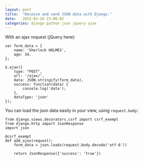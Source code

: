 ```yaml
---
layout: post
title:  "Receive and send JSON data with Django."
date:   2015-03-26 23:06:02
categories: django python json jquery ajax
---
```



With an ajax request (jQuery here):

```
var form_data = {
    name: 'Sherlock HOLMES',
    age: 34,
};

$.ajax({
    type: "POST",
    url: '/ajax/',
    data: JSON.stringify(form_data),
    success: function(data) {
        console.log('data');
    },
    dataType: 'json'
});
```

You can load the json data easily in your view, using `request.body`:

```
from django.views.decorators.csrf import csrf_exempt
from django.http import JsonResponse
import json

@csrf_exempt
def add_ajax(request):
    form_data = json.loads(request.body.decode('utf-8'))

    return JsonResponse({'success': 'true'})
```
